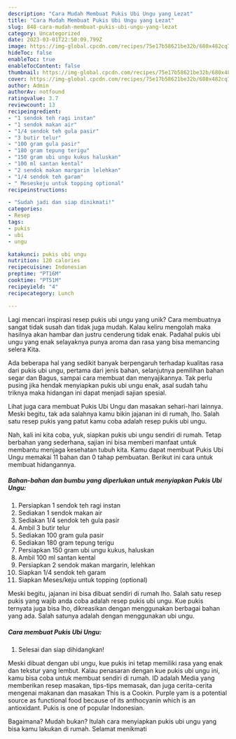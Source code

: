 ```yaml
---
description: "Cara Mudah Membuat Pukis Ubi Ungu yang Lezat"
title: "Cara Mudah Membuat Pukis Ubi Ungu yang Lezat"
slug: 848-cara-mudah-membuat-pukis-ubi-ungu-yang-lezat
category: Uncategorized
date: 2023-03-01T22:50:09.799Z
image: https://img-global.cpcdn.com/recipes/75e17b58621be32b/680x482cq70/pukis-ubi-ungu-foto-resep-utama.jpg
hideToc: false
enableToc: true
enableTocContent: false
thumbnail: https://img-global.cpcdn.com/recipes/75e17b58621be32b/680x482cq70/pukis-ubi-ungu-foto-resep-utama.jpg
cover: https://img-global.cpcdn.com/recipes/75e17b58621be32b/680x482cq70/pukis-ubi-ungu-foto-resep-utama.jpg
author: Admin
authorAv: notfound
ratingvalue: 3.7
reviewcount: 13
recipeingredient:
- "1 sendok teh ragi instan"
- "1 sendok makan air"
- "1/4 sendok teh gula pasir"
- "3 butir telur"
- "100 gram gula pasir"
- "180 gram tepung terigu"
- "150 gram ubi ungu kukus haluskan"
- "100 ml santan kental"
- "2 sendok makan margarin lelehkan"
- "1/4 sendok teh garam"
- " Meseskeju untuk topping optional"
recipeinstructions:

- "Sudah jadi dan siap dinikmati!"
categories:
- Resep
tags:
- pukis
- ubi
- ungu

katakunci: pukis ubi ungu 
nutrition: 120 calories
recipecuisine: Indonesian
preptime: "PT16M"
cooktime: "PT51M"
recipeyield: "4"
recipecategory: Lunch

---
```





Lagi mencari inspirasi resep pukis ubi ungu yang unik? Cara membuatnya sangat tidak susah dan tidak juga mudah. Kalau keliru mengolah maka hasilnya akan hambar dan justru cenderung tidak enak. Padahal pukis ubi ungu yang enak selayaknya punya aroma dan rasa yang bisa memancing selera Kita.





Ada beberapa hal yang sedikit banyak berpengaruh terhadap kualitas rasa dari pukis ubi ungu, pertama dari jenis bahan, selanjutnya pemilihan bahan segar dan Bagus, sampai cara membuat dan menyajikannya. Tak perlu pusing jika hendak menyiapkan pukis ubi ungu enak,      asal sudah tahu triknya maka hidangan ini dapat menjadi sajian spesial.














Lihat juga cara membuat Pukis Ubi Ungu dan masakan sehari-hari lainnya. Meski begitu, tak ada salahnya kamu bikin jajanan ini di rumah, lho. Salah satu resep pukis yang patut kamu coba adalah resep pukis ubi ungu.






Nah, kali ini kita coba, yuk, siapkan pukis ubi ungu sendiri di rumah. Tetap berbahan yang sederhana, sajian ini bisa memberi manfaat untuk membantu menjaga kesehatan tubuh kita. Kamu dapat membuat Pukis Ubi Ungu memakai 11 bahan dan 0 tahap pembuatan. Berikut ini cara untuk membuat hidangannya.

<!--inarticleads1-->

##### Bahan-bahan dan bumbu yang diperlukan untuk menyiapkan Pukis Ubi Ungu:

1. Persiapkan 1 sendok teh ragi instan
1. Sediakan 1 sendok makan air
1. Sediakan 1/4 sendok teh gula pasir
1. Ambil 3 butir telur
1. Sediakan 100 gram gula pasir
1. Sediakan 180 gram tepung terigu
1. Persiapkan 150 gram ubi ungu kukus, haluskan
1. Ambil 100 ml santan kental
1. Persiapkan 2 sendok makan margarin, lelehkan
1. Siapkan 1/4 sendok teh garam
1. Siapkan  Meses/keju untuk topping (optional)


Meski begitu, jajanan ini bisa dibuat sendiri di rumah lho. Salah satu resep pukis yang wajib anda coba adalah resep pukis ubi ungu. Kue pukis ternyata juga bisa lho, dikreasikan dengan menggunakan berbagai bahan yang ada. Salah satunya adalah dengan menggunakan ubi ungu. 

<!--inarticleads2-->

##### Cara membuat Pukis Ubi Ungu:


1. Selesai dan siap dihidangkan!

Meski dibuat dengan ubi ungu, kue pukis ini tetap memiliki rasa yang enak dan tekstur yang lembut. Kalau penasaran dengan kue pukis ubi ungu ini, kamu bisa coba untuk membuat sendiri di rumah. ID adalah Media yang memberikan resep masakan, tips-tips memasak, dan juga cerita-cerita mengenai makanan dan masakan This is a Cookin. Purple yam is a potential source as functional food because of its anthocyanin which is an antioxidant. Pukis is one of popular Indonesian. 

Bagaimana? Mudah bukan? Itulah cara menyiapkan pukis ubi ungu yang bisa kamu lakukan di rumah. Selamat menikmati

